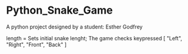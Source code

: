 # Python_Snake_Game
A python project designed by a student: Esther Godfrey

length = Sets initial snake lenght;
The game checks keypressed [ "Left", "Right", "Front", "Back" ]
